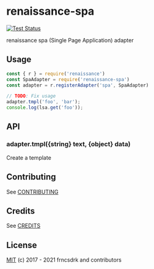 # renaissance-spa

[![Test Status](https://github.com/frncsdrk/renaissance-spa/workflows/test/badge.svg?branch)](https://github.com/frncsdrk/renaissance-spa/actions)

renaissance spa (Single Page Application) adapter

## Usage

```js
const { r } = require('renaissance')
const SpaAdapter = require('renaissance-spa')
const adapter = r.registerAdapter('spa', SpaAdapter)

// TODO: Fix usage
adapter.tmpl('foo', 'bar');
console.log(lsa.get('foo'));
```

## API

### adapter.tmpl({string} text, {object} data)

Create a template

## Contributing

See [CONTRIBUTING](https://github.com/frncsdrk/renaissance-spa/blob/master/CONTRIBUTING.md)

## Credits

See [CREDITS](https://github.com/frncsdrk/renaissance-spa/blob/master/CREDITS)

## License

[MIT](https://github.com/frncsdrk/renaissance-spa/blob/master/LICENSE) (c) 2017 - 2021 frncsdrk and contributors
